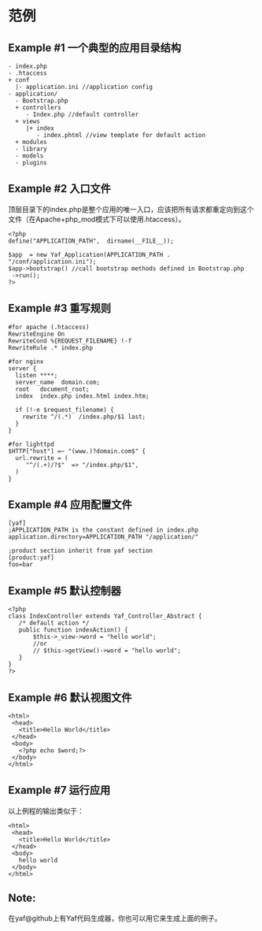 # 范例 

## Example #1 一个典型的应用目录结构

```
- index.php 
- .htaccess 
+ conf
  |- application.ini //application config
- application/
  - Bootstrap.php   
  + controllers
     - Index.php //default controller
  + views    
     |+ index   
        - index.phtml //view template for default action
  + modules 
  - library
  - models  
  - plugins 
```
## Example #2 入口文件

顶层目录下的index.php是整个应用的唯一入口，应该把所有请求都重定向到这个文件（在Apache+php_mod模式下可以使用.htaccess）。
```
<?php
define("APPLICATION_PATH",  dirname(__FILE__));

$app  = new Yaf_Application(APPLICATION_PATH . "/conf/application.ini");
$app->bootstrap() //call bootstrap methods defined in Bootstrap.php
 ->run();
?>
```
## Example #3 重写规则

```
#for apache (.htaccess)
RewriteEngine On
RewriteCond %{REQUEST_FILENAME} !-f
RewriteRule .* index.php
```
```
#for nginx
server {
  listen ****;
  server_name  domain.com;
  root   document_root;
  index  index.php index.html index.htm;

  if (!-e $request_filename) {
    rewrite ^/(.*)  /index.php/$1 last;
  }
}
```
```
#for lighttpd
$HTTP["host"] =~ "(www.)?domain.com$" {
  url.rewrite = (
     "^/(.+)/?$"  => "/index.php/$1",
  )
}
```
## Example #4 应用配置文件
```
[yaf]
;APPLICATION_PATH is the constant defined in index.php
application.directory=APPLICATION_PATH "/application/" 

;product section inherit from yaf section
[product:yaf]
foo=bar
```

## Example #5 默认控制器
```
<?php
class IndexController extends Yaf_Controller_Abstract {
   /* default action */
   public function indexAction() {
       $this->_view->word = "hello world";
       //or
       // $this->getView()->word = "hello world";
   }
}
?>
```
## Example #6 默认视图文件
```
<html>
 <head>
   <title>Hello World</title>
 </head>
 <body>
   <?php echo $word;?>
 </body>
</html>
```
## Example #7 运行应用

以上例程的输出类似于：
```
<html>
 <head>
   <title>Hello World</title>
 </head>
 <body>
   hello world
 </body>
</html>
```
## Note:
在yaf@github上有Yaf代码生成器，你也可以用它来生成上面的例子。